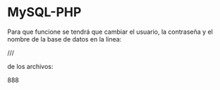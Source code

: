 # MySQL-PHP

Para que funcione se tendrá que cambiar el usuario, la contraseña y el nombre de la base de datos en la linea:

///

de los archivos:
 
 888